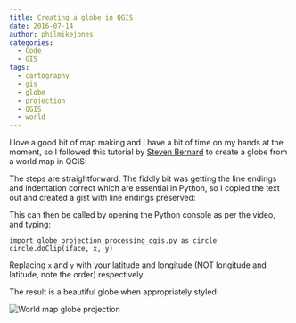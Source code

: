 ```yaml
---
title: Creating a globe in QGIS
date: 2016-07-14
author: philmikejones
categories:
  - Code
  - GIS
tags:
  - cartography
  - gis
  - globe
  - projection
  - QGIS
  - world
---
```


I love a good bit of map making and I have a bit of time on my hands at the moment, so I followed this tutorial by [Steven Bernard](https://www.youtube.com/channel/UCrBM8Ka8HhDAYvQY1VX2P0w) to create a globe from a world map in QGIS:


The steps are straightforward. The fiddly bit was getting the line endings and indentation correct which are essential in Python, so I copied the text out and created a gist with line endings preserved:


This can then be called by opening the Python console as per the video, and typing:

    import globe_projection_processing_qgis.py as circle
    circle.doClip(iface, x, y)

Replacing `x` and `y` with your latitude and longitude (NOT longitude and latitude, note the order) respectively.

The result is a beautiful globe when appropriately styled:

![World map globe projection](../img/globe.png)
